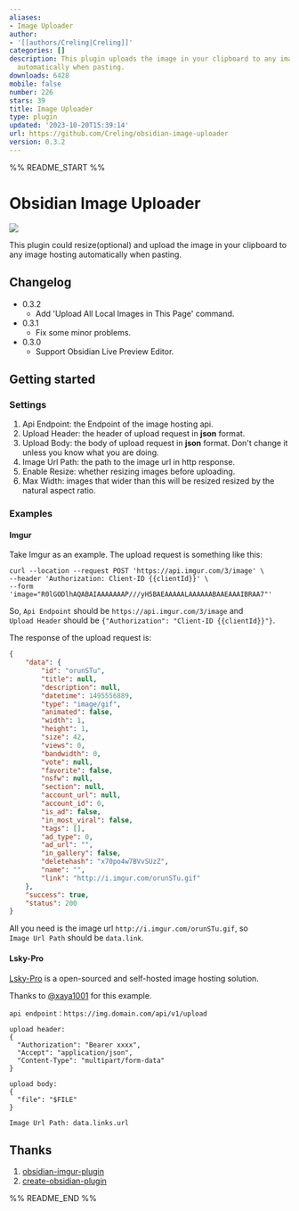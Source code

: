 ```yaml
---
aliases:
- Image Uploader
author:
- '[[authors/Creling|Creling]]'
categories: []
description: This plugin uploads the image in your clipboard to any image hosting
  automatically when pasting.
downloads: 6428
mobile: false
number: 226
stars: 39
title: Image Uploader
type: plugin
updated: '2023-10-20T15:39:14'
url: https://github.com/Creling/obsidian-image-uploader
version: 0.3.2
---
```


%% README_START %%

# Obsidian Image Uploader

![](https://i.loli.net/2021/07/16/fxWBeLAESNc6tK9.gif)

This plugin could resize(optional) and upload the image in your clipboard to any image hosting automatically when pasting.

## Changelog
- 0.3.2
	- Add 'Upload All Local Images in This Page' command.
- 0.3.1
	- Fix some minor problems.
- 0.3.0
	- Support Obsidian Live Preview Editor.

## Getting started

### Settings

1. Api Endpoint: the Endpoint of the image hosting api.
2. Upload Header: the header of upload request in **json** format.
3. Upload Body: the body of upload request in **json** format. Don't change it unless you know what you are doing.
4. Image Url Path: the path to the image url in http response.
5. Enable Resize: whether resizing images before uploading.
6. Max Width: images that wider than this will be resized resized by the natural aspect ratio.

### Examples

#### Imgur

Take Imgur as an example. The upload request is something like this:

```shell
curl --location --request POST 'https://api.imgur.com/3/image' \
--header 'Authorization: Client-ID {{clientId}}' \
--form 'image="R0lGODlhAQABAIAAAAAAAP///yH5BAEAAAAALAAAAAABAAEAAAIBRAA7"'
```

So, `Api Endpoint` should be `https://api.imgur.com/3/image` and `Upload Header` should be `{"Authorization": "Client-ID {{clientId}}"}`.

The response of the upload request is:

```json
{
	"data": {
		"id": "orunSTu",
		"title": null,
		"description": null,
		"datetime": 1495556889,
		"type": "image/gif",
		"animated": false,
		"width": 1,
		"height": 1,
		"size": 42,
		"views": 0,
		"bandwidth": 0,
		"vote": null,
		"favorite": false,
		"nsfw": null,
		"section": null,
		"account_url": null,
		"account_id": 0,
		"is_ad": false,
		"in_most_viral": false,
		"tags": [],
		"ad_type": 0,
		"ad_url": "",
		"in_gallery": false,
		"deletehash": "x70po4w7BVvSUzZ",
		"name": "",
		"link": "http://i.imgur.com/orunSTu.gif"
	},
	"success": true,
	"status": 200
}
```

All you need is the image url `http://i.imgur.com/orunSTu.gif`, so `Image Url Path` should be `data.link`.

#### Lsky-Pro

[Lsky-Pro](https://github.com/lsky-org/lsky-pro) is a open-sourced and self-hosted image hosting solution.

Thanks to [@xaya1001](https://github.com/Creling/obsidian-image-uploader/issues/9#issuecomment-1562861494) for this example.

```
api endpoint：https://img.domain.com/api/v1/upload

upload header: 
{
  "Authorization": "Bearer xxxx",
  "Accept": "application/json",
  "Content-Type": "multipart/form-data"
}

upload body: 
{
  "file": "$FILE"
}

Image Url Path: data.links.url
```

## Thanks

1. [obsidian-imgur-plugin](https://github.com/gavvvr/obsidian-imgur-plugin)
2. [create-obsidian-plugin](https://www.npmjs.com/package/create-obsidian-plugin)


%% README_END %%